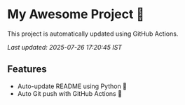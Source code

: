 # My Awesome Project 🚀

This project is automatically updated using GitHub Actions.

_Last updated: 2025-07-26 17:20:45 IST_

## Features
- Auto-update README using Python 🐍
- Auto Git push with GitHub Actions 🤖
